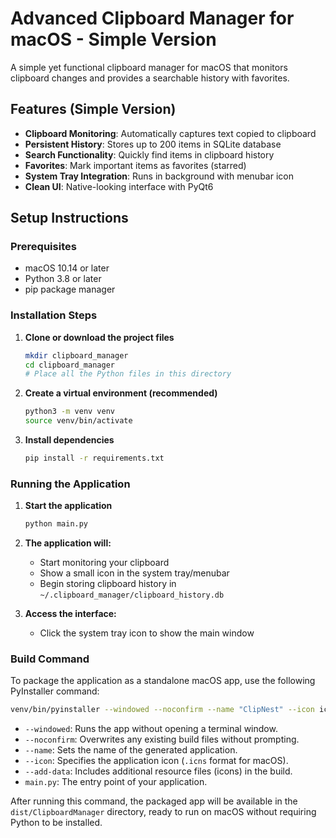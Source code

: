 # Advanced Clipboard Manager for macOS - Simple Version

A simple yet functional clipboard manager for macOS that monitors clipboard changes and provides a searchable history with favorites.

## Features (Simple Version)

- **Clipboard Monitoring**: Automatically captures text copied to clipboard
- **Persistent History**: Stores up to 200 items in SQLite database
- **Search Functionality**: Quickly find items in clipboard history
- **Favorites**: Mark important items as favorites (starred)
- **System Tray Integration**: Runs in background with menubar icon
- **Clean UI**: Native-looking interface with PyQt6

## Setup Instructions

### Prerequisites

- macOS 10.14 or later
- Python 3.8 or later
- pip package manager

### Installation Steps

1. **Clone or download the project files**

   ```bash
   mkdir clipboard_manager
   cd clipboard_manager
   # Place all the Python files in this directory
   ```

2. **Create a virtual environment (recommended)**

   ```bash
   python3 -m venv venv
   source venv/bin/activate
   ```

3. **Install dependencies**
   ```bash
   pip install -r requirements.txt
   ```

### Running the Application

1. **Start the application**

   ```bash
   python main.py
   ```

2. **The application will:**

   - Start monitoring your clipboard
   - Show a small icon in the system tray/menubar
   - Begin storing clipboard history in `~/.clipboard_manager/clipboard_history.db`

3. **Access the interface:**
   - Click the system tray icon to show the main window

### Build Command

To package the application as a standalone macOS app, use the following PyInstaller command:

```bash
venv/bin/pyinstaller --windowed --noconfirm --name "ClipNest" --icon icon.icns --add-data "clip_app_icon_light.png:." --add-data "clip_app_icon_dark.png:." main.py
```

- `--windowed`: Runs the app without opening a terminal window.
- `--noconfirm`: Overwrites any existing build files without prompting.
- `--name`: Sets the name of the generated application.
- `--icon`: Specifies the application icon (`.icns` format for macOS).
- `--add-data`: Includes additional resource files (icons) in the build.
- `main.py`: The entry point of your application.

After running this command, the packaged app will be available in the `dist/ClipboardManager` directory, ready to run on macOS without requiring Python to be installed.
